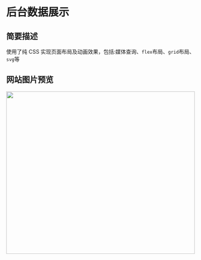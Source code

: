 # 后台数据展示

## 简要描述

使用了纯 CSS 实现页面布局及动画效果，包括:媒体查询、`flex`布局、`grid`布局、`svg`等

## 网站图片预览

<img src="https://github.com/leah0717/resource/blob/main/html_css/website/response_dashboard.png?raw=true" width="100%" height="435" text-align="center">
